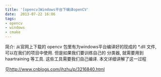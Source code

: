 ```yaml
---
title: '[opencv]Windows平台下编译openCV'
date:  2013-07-22 16:06
tags: 
- opencv
- windows
- cmake
---
```


简介: 从官网上下载的 opencv 包里有为windows平台编译好的现成的 *.dll 文件, 可以在我们的项目中使用. 但是如果我们要训练自己的 分类器, 就需要用到 haartraining 等工具. 这些工具需要我们自己编译. 本文详细讲解了这一过程

见<http://www.cnblogs.com/jhzhu/p/3216840.html>